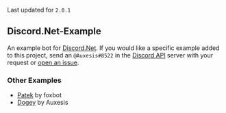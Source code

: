 Last updated for `2.0.1`

## Discord.Net-Example
An example bot for [Discord.Net](https://github.com/discord-net/Discord.Net). If you would like a specific example added to this project, send an `@Auxesis#8522` in the [Discord API](https://discordapp.com/invite/discord-api) server with your request or [open an issue](https://github.com/Auxes/Discord.Net-Example/issues/new).

### Other Examples
- [Patek](https://github.com/foxbot/patek) by foxbot
- [Dogey](https://github.com/Aux/Dogey) by Auxesis
